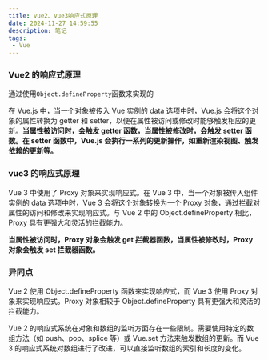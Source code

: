 ```yaml
---
title: vue2、vue3响应式原理
date: 2024-11-27 14:59:55
description: 笔记
tags:
 - Vue
---
```


### Vue2 的响应式原理

通过使用`Object.defineProperty`函数来实现的

在 Vue.js 中，当一个对象被传入 Vue 实例的 data 选项中时，Vue.js 会将这个对象的属性转换为 getter 和 setter，以便在属性被访问或修改时能够触发相应的更新。**当属性被访问时，会触发 getter 函数，当属性被修改时，会触发 setter 函数。在 setter 函数中，Vue.js 会执行一系列的更新操作，如重新渲染视图、触发依赖的更新等。**

### vue3 的响应式原理

Vue 3 中使用了 Proxy 对象来实现响应式。在 Vue 3 中，当一个对象被传入组件实例的 data 选项中时，Vue 3 会将这个对象转换为一个 Proxy 对象，通过拦截对属性的访问和修改来实现响应式。与 Vue 2 中的 Object.defineProperty 相比，Proxy 具有更强大和灵活的拦截能力。

**当属性被访问时，Proxy 对象会触发 get 拦截器函数，当属性被修改时，Proxy 对象会触发 set 拦截器函数。**

### 异同点

Vue 2 使用 Object.defineProperty 函数来实现响应式，而 Vue 3 使用 Proxy 对象来实现响应式。Proxy 对象相较于 Object.defineProperty 具有更强大和灵活的拦截能力。

Vue 2 的响应式系统在对象和数组的监听方面存在一些限制。需要使用特定的数组方法（如 push、pop、splice 等）或 Vue.set 方法来触发数组的更新。而 Vue 3 的响应式系统对数组进行了改进，可以直接监听数组的索引和长度的变化。
